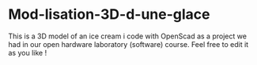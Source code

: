 # Mod-lisation-3D-d-une-glace
This is a 3D model of an ice cream i code with OpenScad as a project we had in our open hardware laboratory (software) course. Feel free to edit it as you like !
